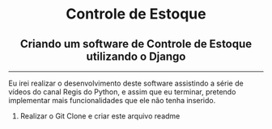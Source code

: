 # <center> Controle de Estoque</center>
## <center>Criando um software de Controle de Estoque utilizando o Django</center>
<hr>
<p style="text-align:justify-content;">Eu irei realizar o desenvolvimento deste software assistindo a série de vídeos do canal Regis do Python, e assim que eu terminar, pretendo implementar mais funcionalidades que ele não tenha inserido.</p>
<ol>
<li>Realizar o Git Clone e criar este arquivo readme</li>
</ol>